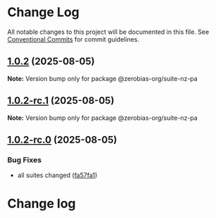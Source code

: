 # Change Log

All notable changes to this project will be documented in this file.
See [Conventional Commits](https://conventionalcommits.org) for commit guidelines.

## [1.0.2](https://github.com/zerobias-org/suite/compare/@zerobias-org/suite-nz-pa@1.0.2-rc.1...@zerobias-org/suite-nz-pa@1.0.2) (2025-08-05)

**Note:** Version bump only for package @zerobias-org/suite-nz-pa





## [1.0.2-rc.1](https://github.com/zerobias-org/suite/compare/@zerobias-org/suite-nz-pa@1.0.2-rc.0...@zerobias-org/suite-nz-pa@1.0.2-rc.1) (2025-08-05)

**Note:** Version bump only for package @zerobias-org/suite-nz-pa





## [1.0.2-rc.0](https://github.com/zerobias-org/suite/compare/@zerobias-org/suite-nz-pa@1.0.1...@zerobias-org/suite-nz-pa@1.0.2-rc.0) (2025-08-05)


### Bug Fixes

* all suites changed ([fa57fa1](https://github.com/zerobias-org/suite/commit/fa57fa1af7628003297df46b2d7740fe95bd2666))





# Change log
